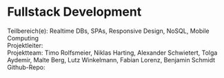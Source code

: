 # **Fullstack Development**

Teilbereich\(e\): Realtime DBs, SPAs, Responsive Design, NoSQL, Mobile Computing  
Projektleiter:  
Projektteam: Timo Rolfsmeier, Niklas Harting, Alexander Schwietert, Tolga Aydemir, Malte Berg, Lutz Winkelmann, Fabian Lorenz, Benjamin Schmidt  
Github-Repo:


